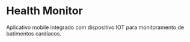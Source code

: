 # Health Monitor
 Aplicativo mobile integrado com dispositivo IOT para monitoramento de batimentos cardíacos.

